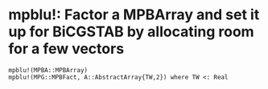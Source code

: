 # mpblu!: Factor a MPBArray and set it up for BiCGSTAB by allocating room for a few vectors
```@docs
mpblu!(MPBA::MPBArray)
mpblu!(MPG::MPBFact, A::AbstractArray{TW,2}) where TW <: Real
```
